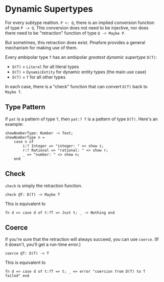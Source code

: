 # Dynamic Supertypes

For every subtype realtion. `P <: Q`, there is an implied conversion function of type `P -> Q`.
This conversion does not need to be injective, nor does there need to be "retraction" function of type `Q -> Maybe P`.

But sometimes, this retraction does exist.
Pinafore provides a general mechanism for making use of them.

Every ambipolar type `T` has an ambipolar *greatest dynamic supertype* `D(T)`:

- `D(T)` = `Literal` for all literal types
- `D(T)` = `DynamicEntity` for dynamic entity types (the main use case)
- `D(T)` = `T` for all other types

In each case, there is a "check" function that can convert `D(T)` back to `Maybe T`.

## Type Pattern

If `pat` is a pattern of type `T`, then `pat:? T` is a pattern of type `D(T)`. Here's an example:

```pinafore
showNumberType: Number -> Text;
showNumberType n =
    case n of
        i:? Integer => "integer: " <> show i;
        r:? Rational => "rational: " <> show r;
        _ => "number: " <> show n;
    end
```

## Check

`check` is simply the retraction function.

`check @T: D(T) -> Maybe T`

This is equivalent to

`fn d => case d of t:?T => Just t; _ -> Nothing end`

## Coerce

If you're sure that the retraction will always succeed, you can use `coerce`.
(If it doesn't, you'll get a run-time error.)

`coerce @T: D(T) -> T`

This is equivalent to

`fn d => case d of t:?T => t; _ => error "coercion from D(T) to T failed" end`
